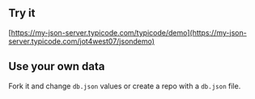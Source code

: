 ## Try it

[https://my-json-server.typicode.com/typicode/demo](https://my-json-server.typicode.com/jot4west07/jsondemo)

## Use your own data

Fork it and change `db.json` values or create a repo with a `db.json` file.
